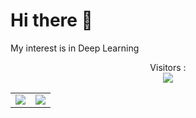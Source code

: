 # Hi there 👋 
My interest is in Deep Learning

<p align="center"> 
  Visitors :<br>
  <img src="https://profile-counter.glitch.me/Joyar546/count.svg" />
</p>


  
  
  <table width="100%"> 
  <tr>
    <td width="50%">
      <img src="https://github-readme-stats.vercel.app/api?username=Joyar546&hide=javascript,html&show_icons=true&theme=algolia">
    </td>
    <td width="50%">
      <img src="https://github-readme-stats-eight-theta.vercel.app/api/top-langs/?username=Joyar546&hide=javascript,html&layout=compact&langs_count=8&theme=algolia">
    </td>

  </tr>
</table>
<!--
**Joyar546/Joyar546** is a ✨ _special_ ✨ repository because its `README.md` (this file) appears on your GitHub profile.

Here are some ideas to get you started:

- 🔭 I’m currently working on ...
- 🌱 I’m currently learning ...
- 👯 I’m looking to collaborate on ...
- 🤔 I’m looking for help with ...
- 💬 Ask me about ...
- 📫 How to reach me: ...
- 😄 Pronouns: ...
- ⚡ Fun fact: ...
  <table width="100%"> 
    <tr>
      <td width="100%">
        <img src="https://github-readme-stats.vercel.app/api/top-langs?username=Joyar546&hide=javascript,html&amp;langs_count=8&amp;theme=algolia">
      </td>
    </tr>
  </table>

![Anurag's GitHub stats](https://github-readme-stats.vercel.app/api?username=Joyar546&show_icons=true&theme=highcontrast)


  

-->
